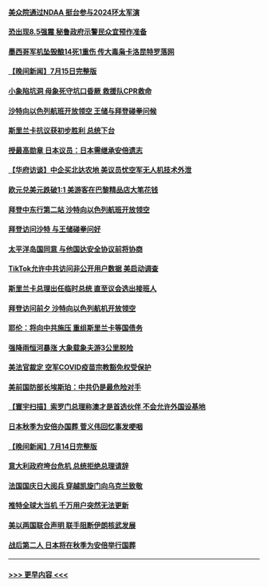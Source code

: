 #### [美众院通过NDAA 挺台参与2024环太军演](../pages/prog202/a103480463.md?t=07161501) 
#### [恐出现8.5强震 秘鲁政府示警民众宜预作准备](../pages/prog202/a103480487.md?t=07161501) 
#### [墨西哥军机坠毁酿14死1重伤 传大毒枭卡洛昆特罗落网](../pages/prog202/a103480432.md?t=07161501) 
#### [【晚间新闻】7月15日完整版](../pages/prog202/a103480428.md?t=07161501) 
#### [小象陷坑洞 母象死守坑口昏厥 救援队CPR救命](../pages/prog202/a103479713.md?t=07161501) 
#### [沙特向以色列航班开放领空 王储与拜登碰拳问候](../pages/prog202/a103480292.md?t=07161501) 
#### [斯里兰卡抗议获初步胜利 总统下台](../pages/prog202/a103480044.md?t=07161501) 
#### [授最高勋章 日本议员：日本需继承安倍遗志](../pages/prog202/a103480046.md?t=07161501) 
#### [【华府访谈】中企买北达农地 美议员忧空军无人机技术外泄](../pages/prog202/a103480051.md?t=07161501) 
#### [欧元兑美元跌破1:1 美游客在巴黎精品店大笔花钱](../pages/prog202/a103480147.md?t=07161501) 
#### [拜登中东行第二站 沙特向以色列航班开放领空](../pages/prog202/a103480039.md?t=07161501) 
#### [拜登访问沙特  与王储碰拳问好](../pages/prog202/a103480069.md?t=07161501) 
#### [太平洋岛国同意 与他国达安全协议前将协商](../pages/prog202/a103480054.md?t=07161501) 
#### [TikTok允许中共访问非公开用户数据 美启动调查](../pages/prog202/a103479927.md?t=07161501) 
#### [斯里兰卡总理出任临时总统 直至议会选出接班人](../pages/prog202/a103479904.md?t=07161501) 
#### [拜登访问前夕 沙特向以色列航机开放领空](../pages/prog202/a103479893.md?t=07161501) 
#### [耶伦：将向中共施压 重组斯里兰卡等国债务](../pages/prog202/a103479822.md?t=07161501) 
#### [强降雨恒河暴涨 大象载象夫游3公里脱险](../pages/prog202/a103479827.md?t=07161501) 
#### [美法官裁定 空军COVID疫苗宗教豁免权受保护](../pages/prog202/a103479831.md?t=07161501) 
#### [美前国防部长埃斯珀：中共仍是最危险对手](../pages/prog202/a103479668.md?t=07161501) 
#### [【寰宇扫描】索罗门总理称澳才是首选伙伴 不会允许外国设基地](../pages/prog202/a103479612.md?t=07161501) 
#### [日本秋季为安倍办国葬 菅义伟回忆事发哽咽](../pages/prog202/a103479608.md?t=07161501) 
#### [【晚间新闻】7月14日完整版](../pages/prog202/a103479557.md?t=07161501) 
#### [意大利政府垮台危机 总统拒绝总理请辞](../pages/prog202/a103479488.md?t=07161501) 
#### [法国国庆日大阅兵 穿越凯旋门向乌克兰致敬](../pages/prog202/a103479492.md?t=07161501) 
#### [推特全球大当机 千万用户突然无法更新](../pages/prog202/a103479490.md?t=07161501) 
#### [美以两国联合声明 联手阻断伊朗核武发展](../pages/prog202/a103479494.md?t=07161501) 
#### [战后第二人 日本将在秋季为安倍举行国葬](../pages/prog202/a103479496.md?t=07161501) 

----
#### [ >>> 更早内容 <<< ](../indexes/prog202-earlier.md)
